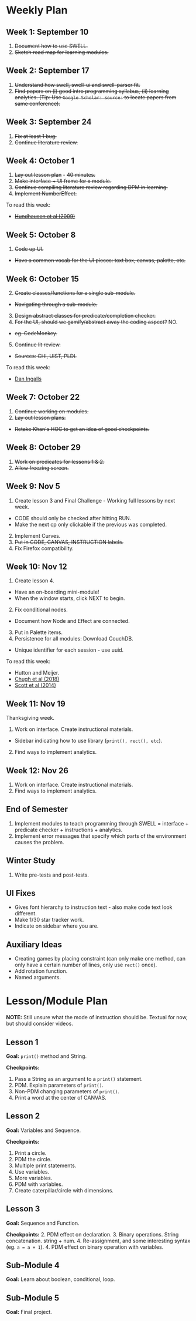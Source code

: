 # Weekly Plan

## Week 1: September 10
1. ~~Document how to use SWELL.~~
2. ~~Sketch road map for learning modules.~~

## Week 2: September 17
1. ~~Understand how swell, swell-ui and swell-parser fit.~~
2. ~~Find papers on (i) good intro programming syllabus, (ii) learning analytics. (Tip: Use `Google Scholar: source:` to locate papers from same conference).~~

## Week 3: September 24
1. ~~Fix at least 1 bug.~~
3. ~~Continue literature review.~~

## Week 4: October 1
1. ~~Lay out lesson plan~~ - ~~40 minutes.~~
2. ~~Make interface + UI frame for a module.~~
4. ~~Continue compiling literature review regarding DPM in learning.~~
5. ~~Implement NumberEffect.~~

To read this week:
- [~~Hundhausen et al (2009)~~](http://citeseerx.ist.psu.edu/viewdoc/download?doi=10.1.1.128.4081&rep=rep1&type=pdf)

## Week 5: October 8
1. ~~Code up UI.~~
- ~~Have a common vocab for the UI pieces: text box, canvas, palette, etc.~~

## Week 6: October 15
2. ~~Create classes/functions for a single sub-module.~~
- ~~Navigating through a sub-module.~~
3. ~~Design abstract classes for predicate/completion checker.~~
4. ~~For the UI, should we gamify/abstract away the coding aspect?~~ NO.
- ~~eg. CodeMonkey.~~
5. ~~Continue lit review.~~
- ~~Sources: CHI, UIST, PLDI.~~

To read this week:
- [Dan Ingalls](https://www.youtube.com/watch?v=QTJRwKOFddc&feature=youtu.be)

## Week 7: October 22
1. ~~Continue working on modules.~~
2. ~~Lay out lesson plans.~~
- ~~Retake Khan's HOC to get an idea of good checkpoints.~~

## Week 8: October 29
1. ~~Work on predicates for lessons 1 & 2.~~
2. ~~Allow freezing screen.~~

## Week 9: Nov 5
1. Create lesson 3 and Final Challenge - Working full lessons by next week.
- CODE should only be checked after hitting RUN.
- Make the next cp only clickable if the previous was completed.
2. Implement Curves.
3. ~~Put in CODE, CANVAS, INSTRUCTION labels.~~
4. Fix Firefox compatibility.

## Week 10: Nov 12
1. Create lesson 4.
- Have an on-boarding mini-module!
- When the window starts, click NEXT to begin.
2. Fix conditional nodes.
- Document how Node and Effect are connected.
3. Put in Palette items.
4. Persistence for all modules: Download CouchDB.
- Unique identifier for each session - use uuid.

To read this week:
- Hutton and Meijer.
- [Chugh et al (2018)](http://lara.epfl.ch/~kuncak/papers/MayerETAL18BidirectionalEvaluation.pdf)
- [Scott et al (2014)](https://groups.csail.mit.edu/mug/pubs/Scott2014DirectManipulation.pdf)

## Week 11: Nov 19
Thanksgiving week.
1. Work on interface. Create instructional materials.
- Sidebar indicating how to use library (`print(), rect(), etc`).
2. Find ways to implement analytics.

## Week 12: Nov 26
1. Work on interface. Create instructional materials.
2. Find ways to implement analytics.

## End of Semester
1. Implement modules to teach programming through SWELL = interface + predicate checker + instructions + analytics.
2. Implement error messages that specify which parts of the environment causes the problem.

## Winter Study
1. Write pre-tests and post-tests.

## UI Fixes
- Gives font hierarchy to instruction text - also make code text look different.
- Make 1/30 star tracker work.
- Indicate on sidebar where you are.

## Auxiliary Ideas
- Creating games by placing constraint (can only make one method, can only have a certain number of lines, only use `rect()` once).
- Add rotation function.
- Named arguments.

# Lesson/Module Plan
**NOTE:** Still unsure what the mode of instruction should be. Textual for now, but should consider videos.

## Lesson 1

**Goal:** `print()` method and String.

**Checkpoints:**
1. Pass a String as an argument to a `print()` statement.
2. PDM. Explain parameters of `print()`.
3. Non-PDM changing parameters of `print()`.
4. Print a word at the center of CANVAS.

## Lesson 2

**Goal:** Variables and Sequence.

**Checkpoints:**
1. Print a circle.
2. PDM the circle.
3. Multiple print statements.
4. Use variables.
5. More variables.
6. PDM with variables.
7. Create caterpillar/circle with dimensions.

## Lesson 3

**Goal:** Sequence and Function.

**Checkpoints:**
2. PDM effect on declaration.
3. Binary operations. String concatenation. string + num.
4. Re-assignment, and some interesting syntax (eg. `a = a + 1`).
4. PDM effect on binary operation with variables.

## Sub-Module 4

**Goal:** Learn about boolean, conditional, loop.

## Sub-Module 5

**Goal:** Final project.
